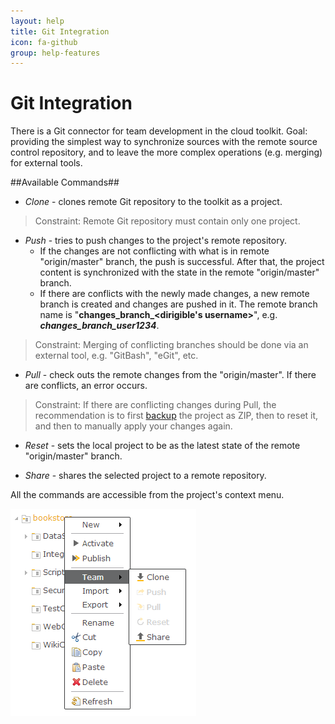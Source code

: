 ```yaml
---
layout: help
title: Git Integration
icon: fa-github
group: help-features
---
```


Git Integration
===

There is a Git connector for team development in the cloud toolkit. 
Goal: providing the simplest way to synchronize sources with the remote source control repository, and to leave the more complex operations (e.g. merging) for external tools.

##Available Commands##


*	*Clone* - clones remote Git repository to the toolkit as a project.

> Constraint: Remote Git repository must contain only one project.

*	*Push* - tries to push changes to the project's remote repository. 
	* If the changes are not conflicting with what is in remote "origin/master" branch, the push is successful. After that, the project content is synchronized with the state in the remote "origin/master" branch. 
	* If there are conflicts with the newly made changes, a new remote branch is created and changes are pushed in it. The remote branch name is "**changes_branch_<dirigible's username>**", e.g. _**changes_branch_user1234**_.

> Constraint: Merging of conflicting branches should be done via an external tool, e.g. "GitBash", "eGit", etc.

*	*Pull* - check outs the remote changes from the "origin/master". If there are conflicts, an error occurs.

> Constraint: If there are conflicting changes during Pull, the recommendation is to first [backup](backup.wiki) the project as ZIP, then to reset it, and then to manually apply your changes again.


*	*Reset* - sets the local project to be as the latest state of the remote "origin/master" branch.

*	*Share* - shares the selected project to a remote repository.



All the commands are accessible from the project's context menu.

![Git](../samples/bookstore/101_books_git.png)
